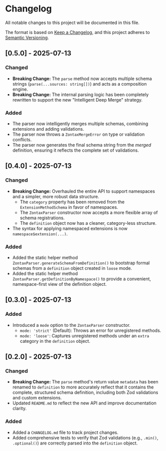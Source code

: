 # Changelog

All notable changes to this project will be documented in this file.

The format is based on [Keep a Changelog](https://keepachangelog.com/en/1.0.0/),
and this project adheres to [Semantic Versioning](https://semver.org/spec/v2.0.0.html).

## [0.5.0] - 2025-07-13

### Changed
- **Breaking Change:** The `parse` method now accepts multiple schema strings (`parse(...sources: string[])`) and acts as a composition engine.
- **Breaking Change:** The internal parsing logic has been completely rewritten to support the new "Intelligent Deep Merge" strategy.

### Added
- The parser now intelligently merges multiple schemas, combining extensions and adding validations.
- The parser now throws a `ZontaxMergeError` on type or validation conflicts.
- The parser now generates the final schema string from the *merged* definition, ensuring it reflects the complete set of validations.

## [0.4.0] - 2025-07-13

### Changed

- **Breaking Change:** Overhauled the entire API to support namespaces and a simpler, more robust data structure.
  - The `category` property has been removed from the `ExtensionMethodSchema` in favor of namespaces.
  - The `ZontaxParser` constructor now accepts a more flexible array of schema registrations.
  - The `definition` object now has a cleaner, category-less structure.
- The syntax for applying namespaced extensions is now `namespace$extension(...)`.

### Added

- Added the static helper method `ZontaxParser.generateSchemaFromDefinition()` to bootstrap formal schemas from a `definition` object created in `loose` mode.
- Added the static helper method `ZontaxParser.getDefinitionByNamespace()` to provide a convenient, namespace-first view of the definition object.

## [0.3.0] - 2025-07-13

### Added

- Introduced a `mode` option to the `ZontaxParser` constructor.
  - `mode: 'strict'` (Default): Throws an error for unregistered methods.
  - `mode: 'loose'`: Captures unregistered methods under an `extra` category in the `definition` object.

## [0.2.0] - 2025-07-13

### Changed

- **Breaking Change:** The `parse` method's return value `metadata` has been renamed to `definition` to more accurately reflect that it contains the complete, structured schema definition, including both Zod validations and custom extensions.
- Updated `README.md` to reflect the new API and improve documentation clarity.

### Added

- Added a `CHANGELOG.md` file to track project changes.
- Added comprehensive tests to verify that Zod validations (e.g., `.min()`, `.optional()`) are correctly parsed into the `definition` object.
